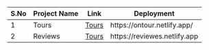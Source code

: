 <table>
    <thead>
      <tr>
        <th>S.No</th>
        <th>Project Name</th>
        <th>Link</th>
        <th>Deployment</th>
      </tr>
    </thead>
    <tbody>
      <tr>
        <td>1</td>
        <td>Tours</td>
        <td><a href = "/1-Tours">Tours</a></td>
          <td>https://ontour.netlify.app/</td>
      </tr>
        <tr>
        <td>2</td>
        <td>Reviews</td>
        <td><a href = "/2-Reviews">Tours</a></td>
        <td>https://reviewes.netlify.app</td>
      </tr>
    </tbody>
  </table>

